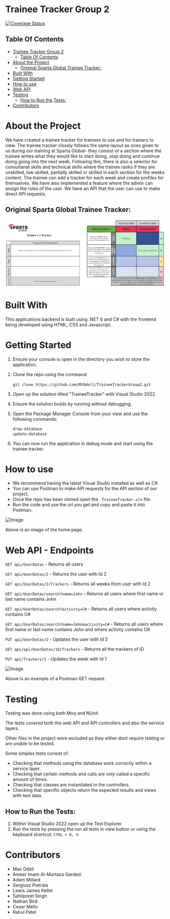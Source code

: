 # Trainee Tracker Group 2 

[![Coverage Status](https://coveralls.io/repos/github/MtOdell/TraineeTrackerGroup2/badge.svg?branch=main)](https://coveralls.io/github/MtOdell/TraineeTrackerGroup2?branch=main)

## Table Of Contents

- [Trainee Tracker Group 2](#trainee-tracker-group-2)
  - [Table Of Contents](#table-of-contents)
- [About the Project](#about-the-project)
  - [Original Sparta Global Trainee Tracker:](#original-sparta-global-trainee-tracker)
- [Built With](#built-with)
- [Getting Started](#getting-started)
- [How to use](#how-to-use)
- [Web API](#web-api)
- [Testing](#testing)
  - [How to Run the Tests:](#how-to-run-the-tests)
- [Contributors](#contributors)

# About the Project
We have created a trainee tracker for trainees to use and for trainers to view. The trainee tracker closely follows the same layout as ones given to us during our training at Sparta Global- they consist of a section where the trainee writes what they would like to start doing, stop doing and continue doing going into the next week. Following this, there is also a selector for consultanat skills and technical skills where the trainee ranks if they are unskilled, low skilled, partially skilled or skilled in each section for the weeks content. The trainee can add a tracker for each week and create profiles for themselves. We have also implemented a feature where the admin can assign the roles of the user. We have an API that the user can use to make direct API requests.

 ## Original Sparta Global Trainee Tracker: 
![Image](./Images/Skills.png)

# Built With
 This applications backend is built using .NET 6 and C# with the frontend being developed using HTML, CSS and Javascript.

# Getting Started

1. Ensure your console is open in the directory you wish to store the application.
2. Clone the repo using the command:  
   
   ``` git clone https://github.com/MtOdell/TraineeTrackerGroup2.git ```

3. Open up the solution titled "TraineeTracker" with Visual Studio 2022.
4. Ensure the solution builds by running without debugging.
5. Open the Package Manager Console from your view and use the following commands:
   ``` 
   drop-database
   update-database
   ``` 
6. You can now run the application in debug mode and start using the trainee tracker.

# How to use 
- We recommend having the latest Visual Studio installed as well as C#. 
- You can use Postman to make API requests for the API section of our project. 
- Once the repo has been cloned open the ``` TraineeTracker.sln``` file. 
- Run the code and use the url you get and copy and paste it into Postman. 

![Image](./Images/Home.png)

Above is an image of the home page.

# Web API - Endpoints

```GET api/UserDatas``` - Returns all users

```GET api/UserDatas/2``` - Returns the user with Id 2

```GET api/UserDatas/2/Trackers``` - Returns all weeks from user with Id 2

```GET api/UserDatas/search?name=John``` - Returns all users where first name or last name contains John

```GET api/UserDatas/search?activity=C#``` - Returns all users where activity contains C#

```GET api/UserDatas/search?name=John&activity=C#``` - Returns all users where first name or last name contains John and where activity contains C#

```PUT api/UserDatas/2``` - Updates the user with Id 2

```GET api/api/UserDatas/18/Trackers``` - Returns all the trackers of ID

```PUT api/Trackers/1``` - Updates the week with Id 1

![Image](./Images/PostmanAPI.png)

Above is an example of a Postman GET request.

# Testing
Testing was done using both Moq and NUnit.

The tests covered both the web API and API controllers and also the service layers.

Other files in the project were excluded as they either dont require testing or are unable to be tested.

Some simples tests consist of:
- Checking that methods using the database work correctly within a service layer.
- Checking that certain methods and calls are only called a specific amount of times.
- Checking that classes are instantiated in the controllers.
- Checking that specific objects return the expected results and views with test data.

## How to Run the Tests:
1. Within Visual Studio 2022 open up the Test Explorer 
2. Run the tests by pressing the run all tests in view button or using the keyboard shortcut:
```CTRL + R, V```

# Contributors
- Max Odell 
- Ameer Imam Al-Murtaza Gardezi
- Adam Millard 
- Sergiusz Pietrala 
- Lewis James Kellet
- Sahilpreet Singh
- Nathan Bird
- Cesar Mello
- Rahul Patel
